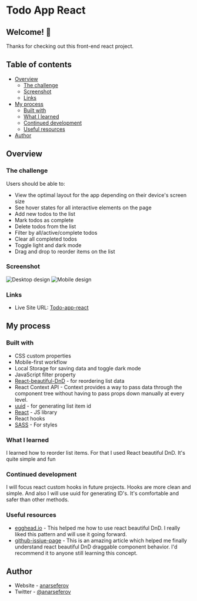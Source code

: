 # Todo App React

## Welcome! 👋

Thanks for checking out this front-end react project.

## Table of contents

- [Overview](#overview)
  - [The challenge](#the-challenge)
  - [Screenshot](#screenshot)
  - [Links](#links)
- [My process](#my-process)
  - [Built with](#built-with)
  - [What I learned](#what-i-learned)
  - [Continued development](#continued-development)
  - [Useful resources](#useful-resources)
- [Author](#author)

## Overview

### The challenge

Users should be able to:

- View the optimal layout for the app depending on their device's screen size
- See hover states for all interactive elements on the page
- Add new todos to the list
- Mark todos as complete
- Delete todos from the list
- Filter by all/active/complete todos
- Clear all completed todos
- Toggle light and dark mode
- Drag and drop to reorder items on the list

### Screenshot

![Desktop design](.src/design/desktop-preview.jpg)
![Mobile design](.src/design/mobile-design-dark.jpg)

### Links

- Live Site URL: [Todo-app-react](https://your-live-site-url.com)

## My process

### Built with

- CSS custom properties
- Mobile-first workflow
- Local Storage for saving data and toggle dark mode
- JavaScript filter property
- [React-beautiful-DnD](https://github.com/atlassian/react-beautiful-dnd) - for reordering list data
- React Context API - Context provides a way to pass data through the component tree without having to pass props down manually at every level.
- [uuid](https://www.npmjs.com/package/react-uuid) - for generating list item id
- [React](https://reactjs.org/) - JS library
- React hooks
- [SASS](https://sass-lang.com/) - For styles

### What I learned

I learned how to reorder list items. For that I used React beautiful DnD. It's quite simple and fun

### Continued development

I will focus react custom hooks in future projects. Hooks are more clean and simple. And also I will use uuid for generating ID's. It's comfortable and safer than other methods.

### Useful resources

- [egghead.io](https://egghead.io/courses/beautiful-and-accessible-drag-and-drop-with-react-beautiful-dnd) - This helped me how to use react beautiful DnD. I really liked this pattern and will use it going forward.
- [github-issiue-page](https://github.com/atlassian/react-beautiful-dnd/issues/192) - This is an amazing article which helped me finally understand react beautiful DnD draggable component behavior. I'd recommend it to anyone still learning this concept.

## Author

- Website - [anarseferov](https://github.com/anarseferrov)
- Twitter - [@anarseferov](https://twitter.com/anarseferrov)
